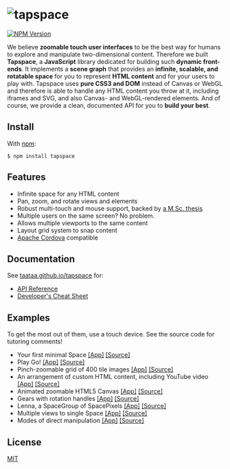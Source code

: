 # ![tapspace](docs/banner.png?raw=true)

[![NPM Version](https://badge.fury.io/js/tapspace.svg)](https://www.npmjs.com/package/tapspace)

We believe **zoomable touch user interfaces** to be the best way for humans to explore and manipulate two-dimensional content. Therefore we built **Tapspace**, a **JavaScript** library dedicated for building such **dynamic front-ends**. It implements a **scene graph** that provides an **infinite, scalable, and rotatable space** for you to represent **HTML content** and for your users to play with. Tapspace uses **pure CSS3 and DOM** instead of Canvas or WebGL and therefore is able to handle any HTML content you throw at it, including iframes and SVG, and also Canvas- and WebGL-rendered elements. And of course, we provide a clean, documented API for you to **build your best**.


## Install

With [npm](https://www.npmjs.com/package/tapspace):

    $ npm install tapspace


## Features

- Infinite space for any HTML content
- Pan, zoom, and rotate views and elements
- Robust multi-touch and mouse support, backed by [a M.Sc. thesis](http://urn.fi/URN:NBN:fi:tty-201605264186)
- Multiple users on the same screen? No problem.
- Allows multiple viewports to the same content
- Layout grid system to snap content
- [Apache Cordova](https://cordova.apache.org/) compatible


## Documentation

See [taataa.github.io/tapspace](http://taataa.github.io/tapspace) for:
- [API Reference](http://taataa.github.io/tapspace/api)
- [Developer's Cheat Sheet](http://taataa.github.io/tapspace/dev)


## Examples

 To get the most out of them, use a touch device. See the source code for tutoring comments!

- Your first minimal Space [[App]](https://rawgit.com/taataa/tapspace/development/examples/minimal/index.html) [[Source]](examples/minimal/index.html)
- Play Go! [[App]](https://rawgit.com/taataa/tapspace/development/examples/go/index.html) [[Source]](examples/go/index.html)
- Pinch-zoomable grid of 400 tile images [[App]](https://rawgit.com/taataa/tapspace/development/examples/tiles/index.html) [[Source]](examples/tiles/index.html)
- An arrangement of custom HTML content, including YouTube video [[App]](https://rawgit.com/taataa/tapspace/development/examples/html/index.html) [[Source]](examples/html/index.html)
- Animated zoomable HTML5 Canvas [[App]](https://rawgit.com/taataa/tapspace/development/examples/canvas/index.html) [[Source]](examples/canvas/index.html)
- Gears with rotation handles [[App]](https://rawgit.com/taataa/tapspace/development/examples/gears/index.html) [[Source]](examples/gears/index.html)
- Lenna, a SpaceGroup of SpacePixels [[App]](https://rawgit.com/taataa/tapspace/development/examples/pixels/index.html) [[Source]](examples/pixels/index.html)
- Multiple views to single Space [[App]](https://rawgit.com/taataa/tapspace/development/examples/multiview/index.html) [[Source]](examples/multiview/index.html)
- Modes of direct manipulation [[App]](https://rawgit.com/taataa/tapspace/development/examples/modes/index.html) [[Source]](examples/modes/index.html)


## License

[MIT](LICENSE)
